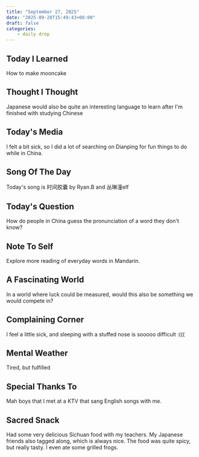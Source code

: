 ```yaml
---
title: "September 27, 2025"
date: "2025-09-28T15:49:43+08:00"
draft: false
categories: 
    - daily drop
---
```


## Today I Learned  
How to make mooncake

## Thought I Thought
Japanese would also be quite an interesting language to learn after I'm finished with studying Chinese

## Today's Media
I felt a bit sick, so I did a lot of searching on Dianping for fun things to do while in China. 

## Song Of The Day
Today's song is 时间胶囊 by Ryan.B and 丛琳潼elf

## Today's Question
How do people in China guess the pronunciation of a word they don't know?

## Note To Self
Explore more reading of everyday words in Mandarin. 

## A Fascinating World
In a world where luck could be measured, would this also be something we would compete in? 

## Complaining Corner
I feel a little sick, and sleeping with a stuffed nose is sooooo difficult :(((

## Mental Weather
Tired, but fulfilled

## Special Thanks To 
Mah boys that I met at a KTV that sang English songs with me. 

## Sacred Snack
Had some very delicious Sichuan food with my teachers. My Japanese friends also tagged along, which is always nice. The food was quite spicy, but really tasty. I even ate some grilled frogs. 
